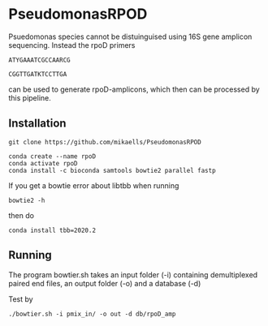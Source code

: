 # PseudomonasRPOD

Psuedomonas species cannot be distuinguised using 16S gene amplicon sequencing. Instead the rpoD primers 

    ATYGAAATCGCCAARCG	

    CGGTTGATKTCCTTGA	

can be used to generate rpoD-amplicons, which then can be processed by this pipeline.

## Installation

    git clone https://github.com/mikaells/PseudomonasRPOD

    conda create --name rpoD
    conda activate rpoD
    conda install -c bioconda samtools bowtie2 parallel fastp

If you get a bowtie error about libtbb when running

    bowtie2 -h

then do

    conda install tbb=2020.2


## Running

The program bowtier.sh takes an input folder (-i) containing demultiplexed paired end files, an output folder (-o) and a database (-d) 

Test by

    ./bowtier.sh -i pmix_in/ -o out -d db/rpoD_amp





